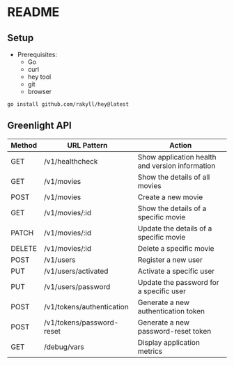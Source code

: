 # README 

## Setup
- Prerequisites: 
    - Go
    - curl 
    - hey tool
    - git
    - browser


```
go install github.com/rakyll/hey@latest
```

## Greenlight API

| Method | URL Pattern | Action |
|--------|-------------|--------|
| GET | /v1/healthcheck | Show application health and version information |
| GET | /v1/movies | Show the details of all movies |
| POST | /v1/movies | Create a new movie |
| GET | /v1/movies/:id | Show the details of a specific movie |
| PATCH | /v1/movies/:id | Update the details of a specific movie |
| DELETE | /v1/movies/:id | Delete a specific movie |
| POST | /v1/users | Register a new user |
| PUT | /v1/users/activated | Activate a specific user |
| PUT | /v1/users/password | Update the password for a specific user |
| POST | /v1/tokens/authentication | Generate a new authentication token |
| POST | /v1/tokens/password-reset | Generate a new password-reset token |
| GET | /debug/vars | Display application metrics |